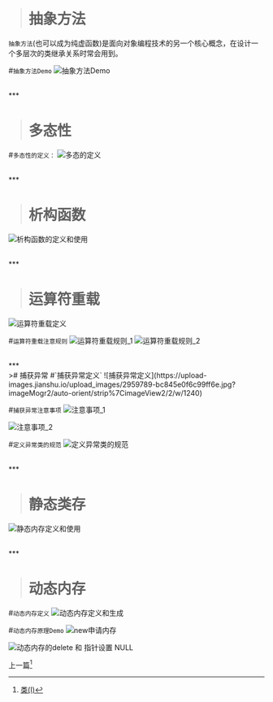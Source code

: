 ># 抽象方法
`抽象方法`(也可以成为纯虚函数)是面向对象编程技术的另一个核心概念，在设计一个多层次的类继承关系时常会用到。

#`抽象方法Demo`
![抽象方法Demo](https://upload-images.jianshu.io/upload_images/2959789-a2b66bca1042a8b3.jpg?imageMogr2/auto-orient/strip%7CimageView2/2/w/1240)


<br/>
***
<br/>

># 多态性
#`多态性的定义：`
![多态的定义](https://upload-images.jianshu.io/upload_images/2959789-cdf00459a95cc6aa.jpg?imageMogr2/auto-orient/strip%7CimageView2/2/w/1240)




<br/>
***
<br/>

># 析构函数
![析构函数的定义和使用](https://upload-images.jianshu.io/upload_images/2959789-f15ac9dc46e7f175.jpg?imageMogr2/auto-orient/strip%7CimageView2/2/w/1240)








<br/>
***
<br/>

># 运算符重载
![运算符重载定义](https://upload-images.jianshu.io/upload_images/2959789-c6eaa32824ffad4b.jpg?imageMogr2/auto-orient/strip%7CimageView2/2/w/1240)

#`运算符重载注意规则`
![运算符重载规则_1](https://upload-images.jianshu.io/upload_images/2959789-42bcd682b172fcb0.jpg?imageMogr2/auto-orient/strip%7CimageView2/2/w/1240)
![运算符重载规则_2](https://upload-images.jianshu.io/upload_images/2959789-e5af54f2fcba850c.jpg?imageMogr2/auto-orient/strip%7CimageView2/2/w/1240)




<br/>
***
<br/>
># 捕获异常
#`捕获异常定义`
![捕获异常定义](https://upload-images.jianshu.io/upload_images/2959789-bc845e0f6c99ff6e.jpg?imageMogr2/auto-orient/strip%7CimageView2/2/w/1240)

#`捕获异常注意事项`
![注意事项_1](https://upload-images.jianshu.io/upload_images/2959789-720806b28e1b24f4.jpg?imageMogr2/auto-orient/strip%7CimageView2/2/w/1240)

![注意事项_2](https://upload-images.jianshu.io/upload_images/2959789-2f98bbf7b7057125.jpg?imageMogr2/auto-orient/strip%7CimageView2/2/w/1240)

#`定义异常类的规范`
![定义异常类的规范](https://upload-images.jianshu.io/upload_images/2959789-e9b7b035297d636b.jpg?imageMogr2/auto-orient/strip%7CimageView2/2/w/1240)





<br/>
***
<br/>

># 静态类存
![静态内存定义和使用](https://upload-images.jianshu.io/upload_images/2959789-7d165c136de69955.jpg?imageMogr2/auto-orient/strip%7CimageView2/2/w/1240)




<br/>
***
<br/>

># 动态内存
#`动态内存定义`
![动态内存定义和生成](https://upload-images.jianshu.io/upload_images/2959789-58c24055c053d827.jpg?imageMogr2/auto-orient/strip%7CimageView2/2/w/1240)


#`动态内存原理Demo`
![new申请内存](https://upload-images.jianshu.io/upload_images/2959789-edecb622dce65071.jpg?imageMogr2/auto-orient/strip%7CimageView2/2/w/1240)

![动态内存的delete 和 指针设置 NULL](https://upload-images.jianshu.io/upload_images/2959789-17bae3d7c5709073.jpg?imageMogr2/auto-orient/strip%7CimageView2/2/w/1240)






上一篇[^fn1]
[^fn1]:[类(I)](https://www.jianshu.com/p/b3be54e0cb86)


